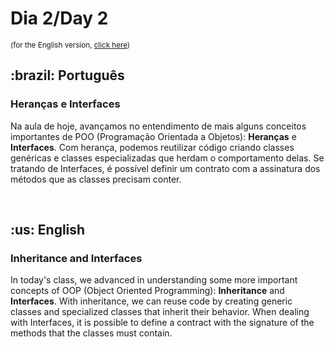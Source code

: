 # Dia 2/Day 2

<small>(for the English version, <a href="#en">click here</a>)</small>

<h2>:brazil: Português</h2>
<h3>Heranças e Interfaces</h3>
<p>Na aula de hoje, avançamos no entendimento de mais alguns conceitos importantes de POO (Programação Orientada a Objetos): <strong>Heranças</strong> e <strong>Interfaces</strong>. Com herança, podemos reutilizar código criando classes genéricas e classes especializadas que herdam o comportamento delas. Se tratando de Interfaces, é possível definir um contrato com a assinatura dos métodos que as classes precisam conter.</p>
<br>

<h2 id="en">:us: English</h2>
<h3>Inheritance and Interfaces</h3>
<p>In today's class, we advanced in understanding some more important concepts of OOP (Object Oriented Programming): <strong>Inheritance</strong> and <strong>Interfaces</strong>. With inheritance, we can reuse code by creating generic classes and specialized classes that inherit their behavior. When dealing with Interfaces, it is possible to define a contract with the signature of the methods that the classes must contain.</p>
